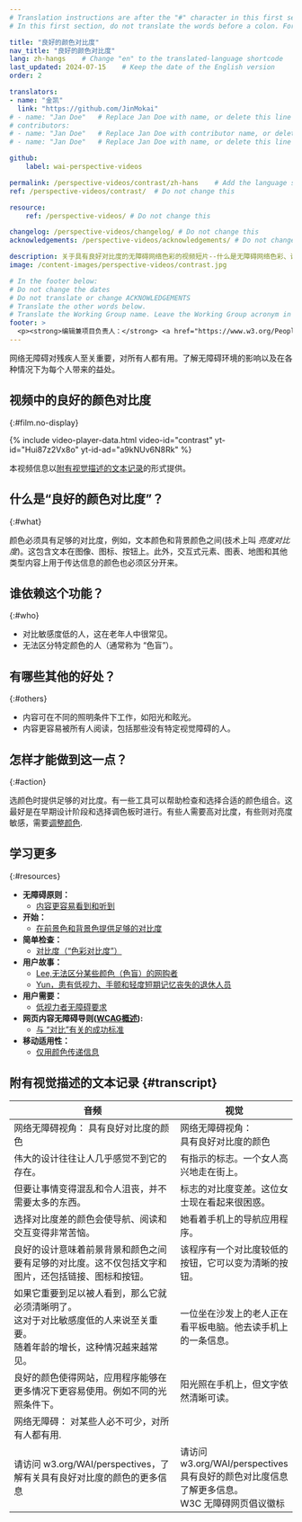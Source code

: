 ```yaml
---
# Translation instructions are after the "#" character in this first section. They are comments that do not show up in the web page. You do not need to translate the instructions after "#".
# In this first section, do not translate the words before a colon. For example, do not translate "title:". Do translate the text after "title:"

title: "良好的颜色对比度"
nav_title: "良好的颜色对比度"
lang: zh-hangs    # Change "en" to the translated-language shortcode
last_updated: 2024-07-15    # Keep the date of the English version
order: 2

translators:
- name: "金凯"
  link: "https://github.com/JinMokai"
# - name: "Jan Doe"   # Replace Jan Doe with name, or delete this line if not multiple translators
# contributors:
# - name: "Jan Doe"   # Replace Jan Doe with contributor name, or delete this line if none
# - name: "Jan Doe"   # Replace Jan Doe with name, or delete this line if not multiple contributors

github:
    label: wai-perspective-videos

permalink: /perspective-videos/contrast/zh-hans    # Add the language shortcode to the end, with no slash at the end. For example /path/to/file/fr
ref: /perspective-videos/contrast/  # Do not change this

resource:
    ref: /perspective-videos/ # Do not change this

changelog: /perspective-videos/changelog/ # Do not change this
acknowledgements: /perspective-videos/acknowledgements/ # Do not change this

description: 关于具有良好对比度的无障碍网络色彩的视频短片--什么是无障碍网络色彩、谁依赖于无障碍网络色彩以及实现无障碍网络色彩需要做些什么。
image: /content-images/perspective-videos/contrast.jpg

# In the footer below:
# Do not change the dates
# Do not translate or change ACKNOWLEDGEMENTS
# Translate the other words below.
# Translate the Working Group name. Leave the Working Group acronym in English.
footer: >
  <p><strong>编辑兼项目负责人：</strong> <a href="https://www.w3.org/People/shadi">Shadi Abou-Zahra</a>。 由<a href="https://www.w3.org/WAI/EO/">欧盟委员会</a>共同资助的 <a href="https://www.w3.org/WAI/DEV/"> WAI-DEV </a>项目支持下，教育与外联工作组 (EOWG) 开发。在福特基金会的支持下更新。致谢。
---
```


网络无障碍对残疾人至关重要，对所有人都有用。了解无障碍环境的影响以及在各种情况下为每个人带来的益处。

## 视频中的良好的颜色对比度
{:#film.no-display}

{% include video-player-data.html
    video-id="contrast"
    yt-id="Hui87z2Vx8o"
    yt-id-ad="a9kNUv6N8Rk"
%}

本视频信息以[附有视觉描述的文本记录](#transcript)的形式提供。

## 什么是“良好的颜色对比度”？
{:#what}

颜色必须具有足够的对比度，例如，文本颜色和背景颜色之间(技术上叫 <em>亮度对比度</em>)。这包含文本在图像、图标、按钮上。此外，交互式元素、图表、地图和其他类型内容上用于传达信息的颜色也必须区分开来。

## 谁依赖这个功能？
{:#who}

-   对比敏感度低的人，这在老年人中很常见。
-   无法区分特定颜色的人（通常称为 “色盲”）。

## 有哪些其他的好处？
{:#others}

-   内容可在不同的照明条件下工作，如阳光和眩光。
-   内容更容易被所有人阅读，包括那些没有特定视觉障碍的人。

## 怎样才能做到这一点？
{:#action}

选颜色时提供足够的对比度。有一些工具可以帮助检查和选择合适的颜色组合。这最好是在早期设计阶段和选择调色板时进行。有些人需要高对比度，有些则对亮度敏感，需要[调整颜色](/perspective-videos/customizable/).

## 学习更多
{:#resources}

-   **无障碍原则：**
    -   [内容更容易看到和听到](/fundamentals/accessibility-principles/#distinguishable)
-   **开始：**
    -   [在前景色和背景色提供足够的对比度](/tips/designing/#provide-sufficient-contrast-between-foreground-and-background)
-   **简单检查：**
    -   [对比度（“色彩对比度”）](/test-evaluate/preliminary/#contrast)
-   **用户故事：**
    -   [Lee,无法区分某些颜色（色盲）的网购者](/people-use-web/user-stories/archived/#shopper)
    -   [Yun，患有低视力、手颤和轻度短期记忆丧失的退休人员](/people-use-web/user-stories/archived/#retiree)
-   **用户需要：**
    -   [低视力者无障碍要求](https://www.w3.org/TR/low-vision-needs/)
-   **网页内容无障碍导则([WCAG概述](/standards-guidelines/wcag/)):**
    -   [与 “对比”有关的成功标准](https://www.w3.org/WAI/WCAG21/quickref/?tags=contrast)
-   **移动适用性：**
    -   [仅用颜色传递信息](/standards-guidelines/shared-experiences/#color)

## 附有视觉描述的文本记录 {#transcript}

<table>
  <thead>
    <tr>
      <th width="65%">音频</th>
      <th>视觉</th>
    </tr>
  </thead>
  <tbody>
    <tr>
      <td>网络无障碍视角： 具有良好对比度的颜色</td>
      <td>网络无障碍视角：<br>
        具有良好对比度的颜色</td>
    </tr>
    <tr>
      <td>伟大的设计往往让人几乎感觉不到它的存在。</td>
      <td>有指示的标志。一个女人高兴地走在街上。</td>
    </tr>
    <tr>
      <td>但要让事情变得混乱和令人沮丧，并不需要太多的东西。</td>
      <td>标志的对比度变差。这位女士现在看起来很困惑。</td>
    </tr>
    <tr>
      <td>选择对比度差的颜色会使导航、阅读和交互变得非常苦恼。</td>
      <td>她看着手机上的导航应用程序。</td>
    </tr>
    <tr>
      <td>良好的设计意味着前景背景和颜色之间要有足够的对比度。这不仅包括文字和图片，还包括链接、图标和按钮。</td>
      <td>该程序有一个对比度较低的按钮，它可以变为清晰的按钮。</td>
    </tr>
    <tr>
      <td>如果它重要到足以被人看到，那么它就必须清晰明了。<br>
        这对于对比敏感度低的人来说至关重要。<br>
        随着年龄的增长，这种情况越来越常见。</td>
      <td>一位坐在沙发上的老人正在看平板电脑。他去读手机上的一条信息。</td>
    </tr>
    <tr>
      <td>良好的颜色使得网站，应用程序能够在更多情况下更容易使用。例如不同的光照条件下。</td>
      <td>阳光照在手机上，但文字依然清晰可读。</td>
    </tr>
    <tr>
      <td>网络无障碍： 对某些人必不可少，对所有人都有用.</td>
      <td>&nbsp;</td>
    </tr>
    <tr>
      <td>请访问 w3.org/WAI/perspectives，了解有关具有良好对比度的颜色的更多信息</td>
      <td>请访问<br>
        w3.org/WAI/perspectives<br>
        具有良好的颜色对比度信息<br>
        了解更多信息。 <br>
        W3C 无障碍网页倡议徽标</td>
    </tr>
  </tbody>
</table>
